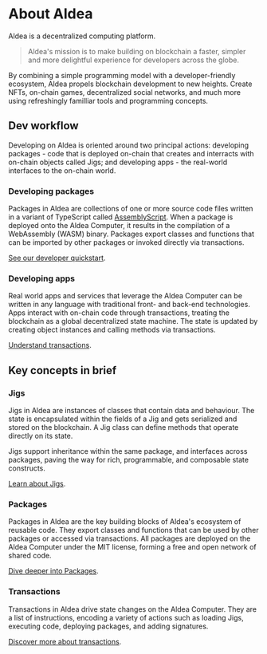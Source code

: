 # About Aldea

Aldea is a decentralized computing platform.

> Aldea's mission is to make building on blockchain a faster, simpler and more delightful experience for developers across the globe.

By combining a simple programming model with a developer-friendly ecosystem, Aldea propels blockchain development to new heights. Create NFTs, on-chain games, decentralized social networks, and much more using refreshingly familliar tools and programming concepts.

## Dev workflow

Developing on Aldea is oriented around two principal actions: developing packages - code that is deployed on-chain that creates and interracts with on-chain objects called Jigs; and developing apps - the real-world interfaces to the on-chain world.

### Developing packages

Packages in Aldea are collections of one or more source code files written in a variant of TypeScript called [AssemblyScript](/learn/assemblyscript). When a package is deployed onto the Aldea Computer, it results in the compilation of a WebAssembly (WASM) binary. Packages export classes and functions that can be imported by other packages or invoked directly via transactions.

[See our developer quickstart](/learn/dev-quickstart).

### Developing apps

Real world apps and services that leverage the Aldea Computer can be written in any language with traditional front- and back-end technologies. Apps interact with on-chain code through transactions, treating the blockchain as a global decentralized state machine. The state is updated by creating object instances and calling methods via transactions.

[Understand transactions](/learn/transactions).

## Key concepts in brief

### Jigs

Jigs in Aldea are instances of classes that contain data and behaviour. The state is encapsulated within the fields of a Jig and gets serialized and stored on the blockchain. A Jig class can define methods that operate directly on its state.

Jigs support inheritance within the same package, and interfaces across packages, paving the way for rich, programmable, and composable state constructs.

[Learn about Jigs](/learn/jigs).

### Packages

Packages in Aldea are the key building blocks of Aldea's ecosystem of reusable code. They export classes and functions that can be used by other packages or accessed via transactions. All packages are deployed on the Aldea Computer under the MIT license, forming a free and open network of shared code.

[Dive deeper into Packages](/learn/packages).


### Transactions

Transactions in Aldea drive state changes on the Aldea Computer. They are a list of instructions, encoding a variety of actions such as loading Jigs, executing code, deploying packages, and adding signatures.

[Discover more about transactions](/learn/transactions).
